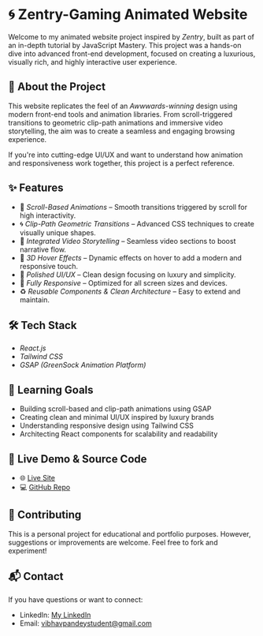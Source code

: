 # 🌀 Zentry-Gaming Animated Website

Welcome to my animated website project inspired by *Zentry*, built as part of an in-depth tutorial by JavaScript Mastery. This project was a hands-on dive into advanced front-end development, focused on creating a luxurious, visually rich, and highly interactive user experience.

## 🚀 About the Project

This website replicates the feel of an *Awwwards-winning* design using modern front-end tools and animation libraries. From scroll-triggered transitions to geometric clip-path animations and immersive video storytelling, the aim was to create a seamless and engaging browsing experience.

If you're into cutting-edge UI/UX and want to understand how animation and responsiveness work together, this project is a perfect reference.

## ✨ Features

- 🎯 *Scroll-Based Animations* – Smooth transitions triggered by scroll for high interactivity.
- 🌀 *Clip-Path Geometric Transitions* – Advanced CSS techniques to create visually unique shapes.
- 🎥 *Integrated Video Storytelling* – Seamless video sections to boost narrative flow.
- 🧲 *3D Hover Effects* – Dynamic effects on hover to add a modern and responsive touch.
- 🎨 *Polished UI/UX* – Clean design focusing on luxury and simplicity.
- 📱 *Fully Responsive* – Optimized for all screen sizes and devices.
- ♻ *Reusable Components & Clean Architecture* – Easy to extend and maintain.

## 🛠 Tech Stack

- *React.js*
- *Tailwind CSS*
- *GSAP (GreenSock Animation Platform)*



## 🧠 Learning Goals

- Building scroll-based and clip-path animations using GSAP
- Creating clean and minimal UI/UX inspired by luxury brands
- Understanding responsive design using Tailwind CSS
- Architecting React components for scalability and readability

## 🔗 Live Demo & Source Code

- 🌐 [Live Site](https://project2byvibhav.netlify.app/)
- 💻 [GitHub Repo](https://github.com/vibhavp6/Zentry-Gaming-Animated-Website)

## 🤝 Contributing

This is a personal project for educational and portfolio purposes. However, suggestions or improvements are welcome. Feel free to fork and experiment!

## 📬 Contact

If you have questions or want to connect:

- LinkedIn: [My LinkedIn](https://www.linkedin.com/in/vibhav-pandey-73b876258/)
- Email: vibhavpandeystudent@gmail.com
